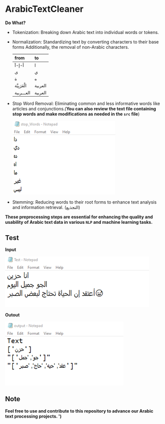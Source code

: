 # ArabicTextCleaner
**Do What?**
* Tokenization: Breaking down Arabic text into individual words or tokens.                   
* Normalization: Standardizing text by converting characters to their base forms Additionally, the removal of non-Arabic characters.
  
  | from | to |
  | -----|----|
  | أ-إ-آ | ا |
  | ى | ي |
  | ة | ه |
  | الْعَرَبِيَّة | العربية |
  | العـــربية | العربية |
* Stop Word Removal: Eliminating common and less informative words like articles and conjunctions.(**You can also review the text file containing stop words and make modifications as needed in the `src` file**)
                      
  ![Alt text](/Images/Sample_of_Arabic_stop_words.png)
           
* Stemming: Reducing words to their root forms to enhance text analysis and information retrieval. (التجذيع)
  
**These preprocessing steps are essential for enhancing the quality and usability of Arabic text data in various `NLP` and machine learning tasks.**                              
                                     

## Test
**Input**    

![Alt text](/Images/Test.png)    

**Outout**                      

![Alt text](/Images/Output.png)


## Note
**Feel free to use and contribute to this repository to advance our Arabic text processing projects. ')**         
